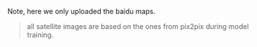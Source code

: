Note, here we only uploaded the baidu maps. 

> all satellite images are based on the ones from pix2pix during model training.
